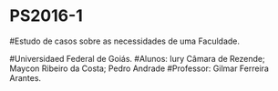 # PS2016-1
#Estudo de casos sobre as necessidades de uma Faculdade.

#Universidaed Federal de Goiás.
#Alunos: Iury Câmara de Rezende; Maycon Ribeiro da Costa; Pedro Andrade 
#Professor: Gilmar Ferreira Arantes.
